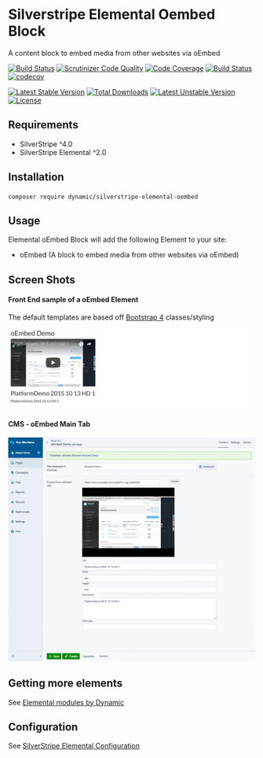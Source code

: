 # Silverstripe Elemental Oembed Block

A content block to embed media from other websites via oEmbed

[![Build Status](https://travis-ci.org/dynamic/silverstripe-elemental-oembed.svg?branch=master)](https://travis-ci.org/dynamic/silverstripe-elemental-oembed)
[![Scrutinizer Code Quality](https://scrutinizer-ci.com/g/dynamic/silverstripe-elemental-oembed/badges/quality-score.png?b=master)](https://scrutinizer-ci.com/g/dynamic/silverstripe-elemental-oembed/?branch=master)
[![Code Coverage](https://scrutinizer-ci.com/g/dynamic/silverstripe-elemental-oembed/badges/coverage.png?b=master)](https://scrutinizer-ci.com/g/dynamic/silverstripe-elemental-oembed/?branch=master)
[![Build Status](https://scrutinizer-ci.com/g/dynamic/silverstripe-elemental-oembed/badges/build.png?b=master)](https://scrutinizer-ci.com/g/dynamic/silverstripe-elemental-oembed/build-status/master)
[![codecov](https://codecov.io/gh/dynamic/silverstripe-elemental-oembed/branch/master/graph/badge.svg)](https://codecov.io/gh/dynamic/silverstripe-elemental-oembed)

[![Latest Stable Version](https://poser.pugx.org/dynamic/silverstripe-elemental-oembed/v/stable)](https://packagist.org/packages/dynamic/silverstripe-elemental-oembed)
[![Total Downloads](https://poser.pugx.org/dynamic/silverstripe-elemental-oembed/downloads)](https://packagist.org/packages/dynamic/silverstripe-elemental-oembed)
[![Latest Unstable Version](https://poser.pugx.org/dynamic/silverstripe-elemental-oembed/v/unstable)](https://packagist.org/packages/dynamic/silverstripe-elemental-oembed)
[![License](https://poser.pugx.org/dynamic/silverstripe-elemental-oembed/license)](https://packagist.org/packages/dynamic/silverstripe-elemental-oembed)

## Requirements

* SilverStripe ^4.0
* SilverStripe Elemental ^2.0

## Installation

`composer require dynamic/silverstripe-elemental-oembed`

## Usage

Elemental oEmbed Block will add the following Element to your site:

* oEmbed (A block to embed media from other websites via oEmbed)

## Screen Shots

#### Front End sample of a oEmbed Element
The default templates are based off [Bootstrap 4](https://getbootstrap.com/) classes/styling

![Front End sample of a oEmbed Element](./readme-images/oembed-block-sample.jpg)

#### CMS - oEmbed Main Tab
![CMS - oEmbed Main Tab](./readme-images/oembed-block-cms.jpg)

## Getting more elements

See [Elemental modules by Dynamic](https://github.com/dynamic/silverstripe-elemental-blocks#getting-more-elements)

## Configuration

See [SilverStripe Elemental Configuration](https://github.com/dnadesign/silverstripe-elemental#configuration)

